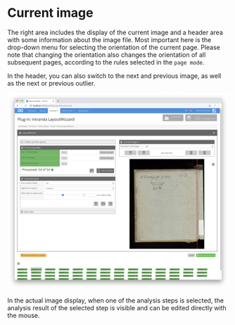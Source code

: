 # Current image

The right area includes the display of the current image and a header area with some information about the image file. Most important here is the drop-down menu for selecting the orientation of the current page. Please note that changing the orientation also changes the orientation of all subsequent pages, according to the rules selected in the `page mode`.

In the header, you can also switch to the next and previous image, as well as the next or previous outlier.

![Image display of a selected analysis step](../../../../.gitbook/assets/intranda_step_crop_08.png)

In the actual image display, when one of the analysis steps is selected, the analysis result of the selected step is visible and can be edited directly with the mouse.

